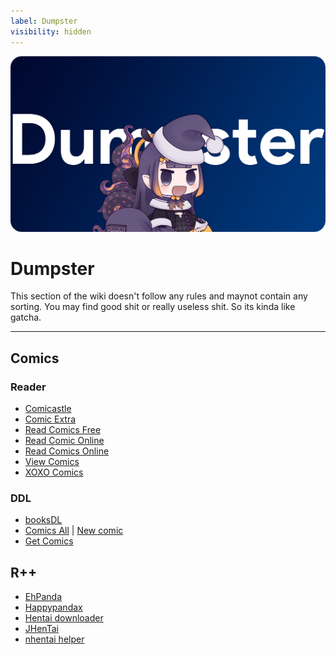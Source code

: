 ```yaml
---
label: Dumpster
visibility: hidden
---
```


![](/static/thumb/dumpster.png)
# Dumpster
This section of the wiki doesn't follow any rules and maynot contain any sorting. You may find good shit or really useless shit. So its kinda like gatcha.
___

## Comics

### Reader
- [Comicastle](https://www.comicastle.org/)
- [Comic Extra](https://ww1.comicextra.com/)
- [Read Comics Free](https://readcomicsfree.com/)
- [Read Comic Online](https://readcomiconline.li/)
- [Read Comics Online](https://readcomicsonline.ru/)
- [View Comics](https://viewcomics.me/)
- [XOXO Comics](https://xoxocomics.com/)

### DDL

- [booksDL](https://booksdl.org/comics0/)
- [Comics All](https://comics-all.com/) | [New comic](https://newcomic.info/)
- [Get Comics](https://getcomics.info/)

## R++

- [EhPanda](https://github.com/EhPanda-Team/EhPanda)
- [Happypandax](https://github.com/happypandax/happypandax)
- [Hentai downloader](https://github.com/touno-io/hentai-downloader)
- [JHenTai](https://github.com/jiangtian616/JHenTai)
- [nhentai helper](https://github.com/Tsuk1ko/nhentai-helper)